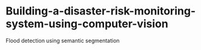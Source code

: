 # Building-a-disaster-risk-monitoring-system-using-computer-vision
Flood detection using semantic segmentation 
